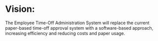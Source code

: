 # Vision: 
The Employee Time-Off Administration System will replace the current paper-based time-off approval system with a software-based approach, increasing efficiency and reducing costs and paper usage.
